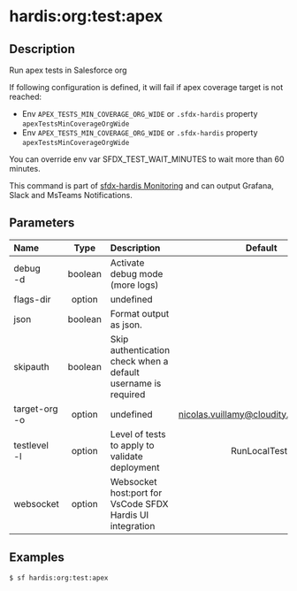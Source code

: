 <!-- This file has been generated with command 'sf hardis:doc:plugin:generate'. Please do not update it manually or it may be overwritten -->
# hardis:org:test:apex

## Description

Run apex tests in Salesforce org

If following configuration is defined, it will fail if apex coverage target is not reached:

- Env `APEX_TESTS_MIN_COVERAGE_ORG_WIDE` or `.sfdx-hardis` property `apexTestsMinCoverageOrgWide`
- Env `APEX_TESTS_MIN_COVERAGE_ORG_WIDE` or `.sfdx-hardis` property `apexTestsMinCoverageOrgWide`

You can override env var SFDX_TEST_WAIT_MINUTES to wait more than 60 minutes.

This command is part of [sfdx-hardis Monitoring](https://sfdx-hardis.cloudity.com/salesforce-monitoring-apex-tests/) and can output Grafana, Slack and MsTeams Notifications.


## Parameters

| Name              |  Type   | Description                                                   |                Default                 | Required |                                Options                                 |
|:------------------|:-------:|:--------------------------------------------------------------|:--------------------------------------:|:--------:|:----------------------------------------------------------------------:|
| debug<br/>-d      | boolean | Activate debug mode (more logs)                               |                                        |          |                                                                        |
| flags-dir         | option  | undefined                                                     |                                        |          |                                                                        |
| json              | boolean | Format output as json.                                        |                                        |          |                                                                        |
| skipauth          | boolean | Skip authentication check when a default username is required |                                        |          |                                                                        |
| target-org<br/>-o | option  | undefined                                                     | nicolas.vuillamy@cloudity.com.playnico |          |                                                                        |
| testlevel<br/>-l  | option  | Level of tests to apply to validate deployment                |             RunLocalTests              |          | NoTestRun<br/>RunSpecifiedTests<br/>RunLocalTests<br/>RunAllTestsInOrg |
| websocket         | option  | Websocket host:port for VsCode SFDX Hardis UI integration     |                                        |          |                                                                        |

## Examples

```shell
$ sf hardis:org:test:apex
```



